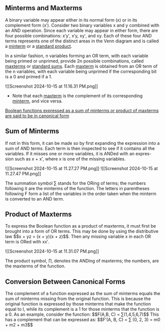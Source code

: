 <h2>Minterms and Maxterms</h2>
A binary variable may appear either in its normal form (x) or in its complement form (x′).
Consider two binary variables x and y combined with an AND operation. Since each variable may appear in either form, there are four possible combinations: x′y′, x′y, xy′, and xy. Each of these four AND terms represents one of the distinct areas in the Venn diagram and is called a <u>minterm</u> or a <u>standard product</u>.

In a similar fashion, n variables forming an OR term, with each variable being primed or unprimed, provide 2n possible combinations, called <u>maxterms</u> or <u>standard sums</u>.
Each <u>maxterm</u> is obtained from an OR term of the n variables, with each variable being unprimed if the corresponding bit is a 0 and primed if a 1.


![[Screenshot 2024-10-15 at 11.16.31 PM.png]]

* Note that each <u>maxterm</u> is the complement of its corresponding <u>minterm</u>, and vice versa.

<u>Boolean functions expressed as a sum of minterms or product of maxterms are said to be in canonical form</u>


<h2>Sum of Minterms</h2>
If not in this form, it can be made so by first expanding the expression into a sum of AND terms. Each term is then inspected to see if it contains all the variables. If it misses one or more variables, it is ANDed with an expres- sion such as x + x′, where x is one of the missing variables.

![[Screenshot 2024-10-15 at 11.27.27 PM.png]]
![[Screenshot 2024-10-15 at 11.27.47 PM.png]]

The summation symbol ∑ stands for the ORing of terms; the numbers following it are the minterms of the function. The letters in parentheses following F form a list of the variables in the order taken when the minterm is converted to an AND term.

<h2>Product of Maxterms</h2>
To express the Boolean function as a product of maxterms, it must first be brought into a form of OR terms. This may be done by using the distributive law $$x + yz = (x + y)(x + z)$$. Then any missing variable x in each OR term is ORed with xx′.

![[Screenshot 2024-10-15 at 11.31.07 PM.png]]

The product symbol, ∏, denotes the ANDing of maxterms; the numbers, are the maxterms of the function.

<h2>Conversion Between Canonical Forms</h2>
The complement of a function expressed as the sum of minterms equals the sum of minterms missing from the original function. This is because the original function is expressed by those minterms that make the function equal to I, while its complement is a 1 for those minterms that the function is a 0. As an example, consider the function:
$$F(A,B, C) = ∑(1,4,5,6,7)$$
This has a complement that can be expressed as:
$$F′(A, B, C) = ∑ (0, 2, 3) = m0 + m2 + m3$$